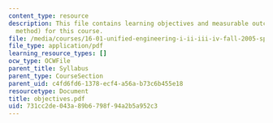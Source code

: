 ```yaml
---
content_type: resource
description: This file contains learning objectives and measurable outcomes (assessment
  method) for this course.
file: /media/courses/16-01-unified-engineering-i-ii-iii-iv-fall-2005-spring-2006/731cc2de043a89b6798f94a2b5a952c3_objectives.pdf
file_type: application/pdf
learning_resource_types: []
ocw_type: OCWFile
parent_title: Syllabus
parent_type: CourseSection
parent_uid: c4fd6fd6-1378-ecf4-a56a-b73c6b455e18
resourcetype: Document
title: objectives.pdf
uid: 731cc2de-043a-89b6-798f-94a2b5a952c3
---
```

